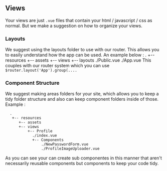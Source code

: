 ## Views

Your views are just `.vue` files that contain your html / javascript / css as normal. But we make a suggestion on how to organize your views.

### Layouts

We suggest using the layouts folder to use with our router. This allows you to easily understand how the app can be used. An example below : . +-- resources +-- assets +-- views +-- layouts ./Public.vue ./App.vue This couples with our router system which you can use `$router.layout('App').group(....`

### Component Structure

We suggest making areas folders for your site, which allows you to keep a tidy folder structure and also can keep component folders inside of those. Example :

      .
       +-- resources
          +-- assets
          +-- views
              +-- Profile
                ./index.vue
                +-- Components
                    ./NewPasswordForm.vue
                    ./ProfileImageUploader.vue

As you can see your can create sub componentes in this manner that aren't necessarily reusable components but components to keep your code tidy.
